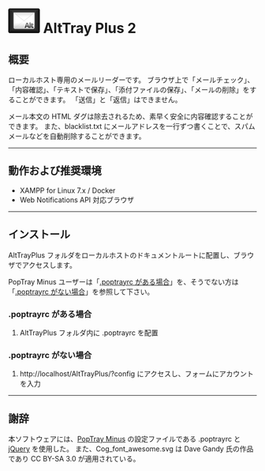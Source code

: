 # <img src="./icon.svg" alt=alt width=64 height=50> AltTray Plus 2

## 概要

ローカルホスト専用のメールリーダーです。
ブラウザ上で「メールチェック」、「内容確認」、「テキストで保存」、「添付ファイルの保存」、「メールの削除」をすることができます。
「送信」と「返信」はできません。

メール本文の HTML ダグは除去されるため、素早く安全に内容確認することができます。
また、blacklist.txt にメールアドレスを一行ずつ書くことで、スパムメールなどを自動削除することができます。

---------------------------------------


## 動作および推奨環境

* XAMPP for Linux 7.x / Docker
* Web Notifications API 対応ブラウザ


---------------------------------------


## インストール

AltTrayPlus フォルダをローカルホストのドキュメントルートに配置し、ブラウザでアクセスします。

PopTray Minus ユーザーは「[.poptrayrc がある場合](#poptrayrc-がある場合)」を、そうでない方は「[.poptrayrc がない場合](#poptrayrc-がない場合)」を参照して下さい。

### .poptrayrc がある場合

1. AltTrayPlus フォルダ内に .poptrayrc を配置

### .poptrayrc がない場合

1. http://localhost/AltTrayPlus/?config にアクセスし、フォームにアカウントを入力

---------------------------------------


## 謝辞

本ソフトウェアには、[PopTray Minus](http://server-pro.com/poptrayminus/) の設定ファイルである .poptrayrc と [jQuery](http://jquery.com/) を使用した。
また、Cog_font_awesome.svg は Dave Gandy 氏の作品であり CC BY-SA 3.0 が適用されている。
